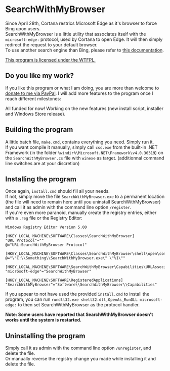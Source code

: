 # SearchWithMyBrowser

Since April 28th, Cortana restrics Microsoft Edge as it's browser to force Bing upon users.  
SearchWithMyBrowser is a little utility that associates itself with the `microsoft-edge:` protocol, used by Cortana to open Edge. It will then simply redirect the request to your default browser.  
To use another search engine than Bing, please refer to [this documentation](https://github.com/charlesmilette/SearchWithMyBrowser/blob/master/CustomSearchEngine.md).  

[This program is licensed under the WTFPL.](https://raw.githubusercontent.com/charlesmilette/SearchWithMyBrowser/master/LICENSE)

## Do you like my work?

If you like this program or what I am doing, you are more than welcome to [donate to me via PayPal](https://paypal.me/CharlesMilette). I will add more features to the program once I reach different milestones:  

All funded for now! Working on the new features (new install script, installer and Windows Store release).

## Building the program

A little batch file, `make.cmd`, contains everything you need. Simply run it.  
If you want compile it manually, simply call `csc.exe` from the built-in .NET Framework (in the folder `%windir%\Microsoft.NET\Framework\v4.0.30319`) on the `SearchWithMyBrowser.cs` file with `winexe` as target. (additionnal command line switches are at your discretion)

## Installing the program

Once again, `install.cmd` should fill all your needs.  
If not, simply move the file `SearchWithMyBrowser.exe` to a permanent location (the file will need to remain here until you uninstall SearchWithMyBrowser) and call it as admin with the command line option `/register`.  
If you're even more paranoid, manually create the registry entries, either with a `.reg` file or the Registry Editor:  

```registry
Windows Registry Editor Version 5.00

[HKEY_LOCAL_MACHINE\SOFTWARE\Classes\SearchWithMyBrowser]
"URL Protocol"=""
@="URL:SearchWithMyBrowser Protocol"

[HKEY_LOCAL_MACHINE\SOFTWARE\Classes\SearchWithMyBrowser\shell\open\command]
@="\"C:\\Something\\SearchWithMyBrowser.exe\" \"%1\""

[HKEY_LOCAL_MACHINE\SOFTWARE\SearchWithMyBrowser\Capabilities\URLAssociations]
"microsoft-edge"="SearchWithMyBrowser"

[HKEY_LOCAL_MACHINE\SOFTWARE\RegisteredApplications]
"SearchWithMyBrowser"="Software\\SearchWithMyBrowser\\Capabilities"
```  

If you appear to not have used the provided `install.cmd` to install the program, you can run `rundll32.exe shell32.dll,OpenAs_RunDLL microsoft-edge:` to then set SearchWithMyBrowser as the protocol handler.

**Note: Some users have reported that SearchWithMyBrowser doesn't works until the system is restarted.**

## Uninstalling the program

Simply call it as admin with the command line option `/unregister`, and delete the file.  
Or manually reverse the registry change you made while installing it and delete the file.